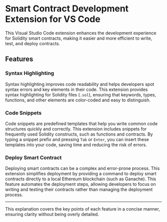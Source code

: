 
# Smart Contract Development Extension for VS Code

This Visual Studio Code extension enhances the development experience for Solidity smart contracts, making it easier and more efficient to write, test, and deploy contracts.

## Features

### Syntax Highlighting

Syntax highlighting improves code readability and helps developers spot syntax errors and key elements in their code. This extension provides syntax highlighting for Solidity files (`.sol`), ensuring that keywords, types, functions, and other elements are color-coded and easy to distinguish.

### Code Snippets

Code snippets are predefined templates that help you write common code structures quickly and correctly. This extension includes snippets for frequently used Solidity constructs, such as functions and contracts. By typing a snippet prefix and pressing `Tab` or `Enter`, you can insert these templates into your code, saving time and reducing the risk of errors.

### Deploy Smart Contract

Deploying smart contracts can be a complex and error-prone process. This extension simplifies deployment by providing a command to deploy smart contracts directly to a local Ethereum blockchain (such as Ganache). This feature automates the deployment steps, allowing developers to focus on writing and testing their contracts rather than managing the deployment process.

---

This explanation covers the key points of each feature in a concise manner, ensuring clarity without being overly detailed.
